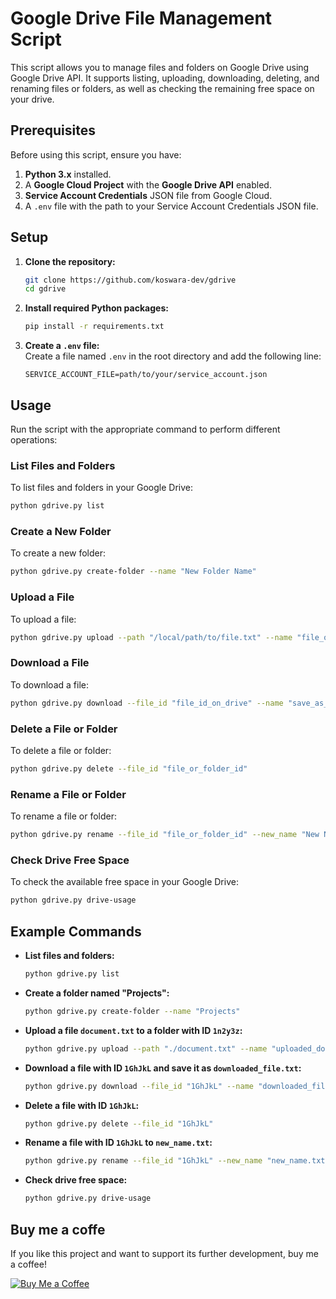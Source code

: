 # Google Drive File Management Script

This script allows you to manage files and folders on Google Drive using Google Drive API. It supports listing, uploading, downloading, deleting, and renaming files or folders, as well as checking the remaining free space on your drive.

## Prerequisites

Before using this script, ensure you have:

1. **Python 3.x** installed.
2. A **Google Cloud Project** with the **Google Drive API** enabled.
3. **Service Account Credentials** JSON file from Google Cloud.
4. A `.env` file with the path to your Service Account Credentials JSON file.

## Setup

1. **Clone the repository:**
    ```bash
    git clone https://github.com/koswara-dev/gdrive
    cd gdrive
    ```

2. **Install required Python packages:**
    ```bash
    pip install -r requirements.txt
    ```

3. **Create a `.env` file:**  
    Create a file named `.env` in the root directory and add the following line:
    ```plaintext
    SERVICE_ACCOUNT_FILE=path/to/your/service_account.json
    ```
   
## Usage

Run the script with the appropriate command to perform different operations:

### List Files and Folders

To list files and folders in your Google Drive:
```bash
python gdrive.py list
```

### Create a New Folder

To create a new folder:
```bash
python gdrive.py create-folder --name "New Folder Name"
```

### Upload a File

To upload a file:
```bash
python gdrive.py upload --path "/local/path/to/file.txt" --name "file_on_drive.txt" --folder_id "optional_folder_id"
```

### Download a File

To download a file:
```bash
python gdrive.py download --file_id "file_id_on_drive" --name "save_as_name.txt"
```

### Delete a File or Folder

To delete a file or folder:
```bash
python gdrive.py delete --file_id "file_or_folder_id"
```

### Rename a File or Folder

To rename a file or folder:
```bash
python gdrive.py rename --file_id "file_or_folder_id" --new_name "New Name"
```

### Check Drive Free Space

To check the available free space in your Google Drive:
```bash
python gdrive.py drive-usage
```

## Example Commands

- **List files and folders:**
    ```bash
    python gdrive.py list
    ```

- **Create a folder named "Projects":**
    ```bash
    python gdrive.py create-folder --name "Projects"
    ```

- **Upload a file `document.txt` to a folder with ID `1n2y3z`:**
    ```bash
    python gdrive.py upload --path "./document.txt" --name "uploaded_document.txt" --folder_id "1n2y3z"
    ```

- **Download a file with ID `1GhJkL` and save it as `downloaded_file.txt`:**
    ```bash
    python gdrive.py download --file_id "1GhJkL" --name "downloaded_file.txt"
    ```

- **Delete a file with ID `1GhJkL`:**
    ```bash
    python gdrive.py delete --file_id "1GhJkL"
    ```

- **Rename a file with ID `1GhJkL` to `new_name.txt`:**
    ```bash
    python gdrive.py rename --file_id "1GhJkL" --new_name "new_name.txt"
    ```

- **Check drive free space:**
    ```bash
    python gdrive.py drive-usage
    ```

## Buy me a coffe

If you like this project and want to support its further development, buy me a coffee!

[![Buy Me a Coffee](https://www.buymeacoffee.com/assets/img/guidelines/download-assets-sm-1.svg)](https://www.buymeacoffee.com/kudajengke404)

